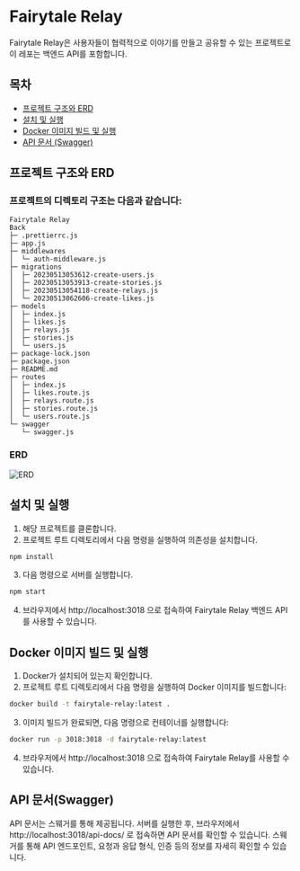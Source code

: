 # Fairytale Relay

Fairytale Relay은 사용자들이 협력적으로 이야기를 만들고 공유할 수 있는 프로젝트로 이 레포는 백엔드 API를 포함합니다.

## 목차
- [프로젝트 구조와 ERD](#프로젝트-구조와-erd)
- [설치 및 실행](#설치-및-실행)
- [Docker 이미지 빌드 및 실행](#docker-이미지-빌드-및-실행)
- [API 문서 (Swagger)](#api-문서-swagger)

## 프로젝트 구조와 ERD

### 프로젝트의 디렉토리 구조는 다음과 같습니다:

```
Fairytale Relay
Back
├─ .prettierrc.js
├─ app.js
├─ middlewares
│  └─ auth-middleware.js
├─ migrations
│  ├─ 20230513053612-create-users.js
│  ├─ 20230513053913-create-stories.js
│  ├─ 20230513054118-create-relays.js
│  └─ 20230513062606-create-likes.js
├─ models
│  ├─ index.js
│  ├─ likes.js
│  ├─ relays.js
│  ├─ stories.js
│  └─ users.js
├─ package-lock.json
├─ package.json
├─ README.md
├─ routes
│  ├─ index.js
│  ├─ likes.route.js
│  ├─ relays.route.js
│  ├─ stories.route.js
│  └─ users.route.js
└─ swagger
   └─ swagger.js
```

### ERD
![ERD](https://github.com/relayfairytale/Back/blob/main/ERD_Fairytale_Relay.png)

## 설치 및 실행

1. 해당 프로젝트를 클론합니다.
2. 프로젝트 루트 디렉토리에서 다음 명령을 실행하여 의존성을 설치합니다.
```bash
npm install
```

3. 다음 명령으로 서버를 실행합니다.
```bash
npm start
```

4. 브라우저에서 http://localhost:3018 으로 접속하여 Fairytale Relay 백엔드 API를 사용할 수 있습니다.

## Docker 이미지 빌드 및 실행
1. Docker가 설치되어 있는지 확인합니다.
2. 프로젝트 루트 디렉토리에서 다음 명령을 실행하여 Docker 이미지를 빌드합니다:
```bash
docker build -t fairytale-relay:latest .
```
3. 이미지 빌드가 완료되면, 다음 명령으로 컨테이너를 실행합니다:
```bash
docker run -p 3018:3018 -d fairytale-relay:latest
```
4. 브라우저에서 http://localhost:3018 으로 접속하여 Fairytale Relay를 사용할 수 있습니다.

## API 문서(Swagger)

API 문서는 스웨거를 통해 제공됩니다. 서버를 실행한 후, 브라우저에서 http://localhost:3018/api-docs/ 로 접속하면 API 문서를 확인할 수 있습니다. 스웨거를 통해 API 엔드포인트, 요청과 응답 형식, 인증 등의 정보를 자세히 확인할 수 있습니다.
